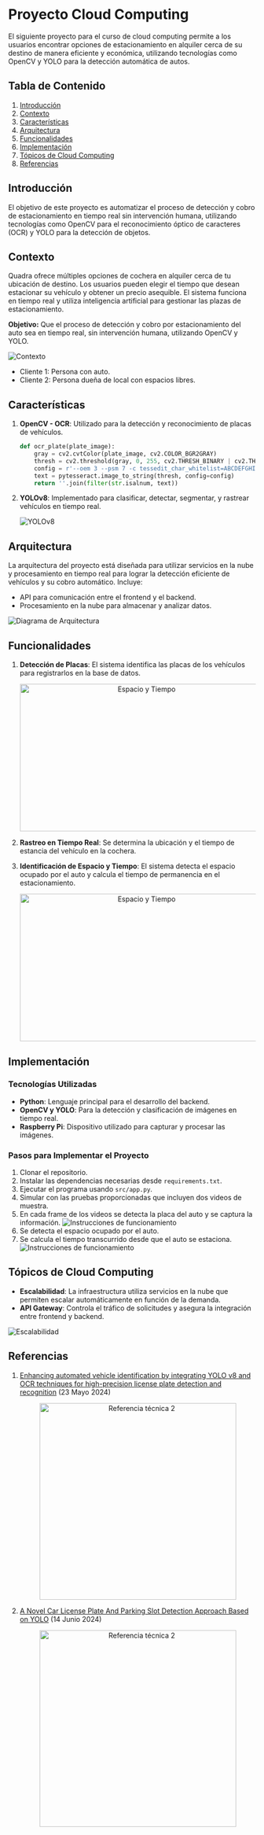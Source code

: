 # Proyecto Cloud Computing

El siguiente proyecto para el curso de cloud computing permite a los usuarios encontrar opciones de estacionamiento en alquiler cerca de su destino de manera eficiente y económica, utilizando tecnologías como OpenCV y YOLO para la detección automática de autos.

## Tabla de Contenido

1. [Introducción](#introducción)
2. [Contexto](#contexto)
3. [Características](#características)
4. [Arquitectura](#arquitectura)
5. [Funcionalidades](#funcionalidades)
6. [Implementación](#implementación)
7. [Tópicos de Cloud Computing](#tópicos-de-cloud-computing)
8. [Referencias](#referencias)

## Introducción

El objetivo de este proyecto es automatizar el proceso de detección y cobro de estacionamiento en tiempo real sin intervención humana, utilizando tecnologías como OpenCV para el reconocimiento óptico de caracteres (OCR) y YOLO para la detección de objetos.

## Contexto

Quadra ofrece múltiples opciones de cochera en alquiler cerca de tu ubicación de destino. Los usuarios pueden elegir el tiempo que desean estacionar su vehículo y obtener un precio asequible. El sistema funciona en tiempo real y utiliza inteligencia artificial para gestionar las plazas de estacionamiento.

**Objetivo:** Que el proceso de detección y cobro por estacionamiento del auto sea en tiempo real, sin intervención humana, utilizando OpenCV y YOLO.

![Contexto](./img/context1.png)

- Cliente 1: Persona con auto.
- Cliente 2: Persona dueña de local con espacios libres.

## Características

1. **OpenCV - OCR**: Utilizado para la detección y reconocimiento de placas de vehículos.

   ```python
   def ocr_plate(plate_image):
       gray = cv2.cvtColor(plate_image, cv2.COLOR_BGR2GRAY)
       thresh = cv2.threshold(gray, 0, 255, cv2.THRESH_BINARY | cv2.THRESH_OTSU)[1]
       config = r'--oem 3 --psm 7 -c tessedit_char_whitelist=ABCDEFGHIJKLMNOPQRSTUVWXYZ0123456789'
       text = pytesseract.image_to_string(thresh, config=config)
       return ''.join(filter(str.isalnum, text))
   ```

2. **YOLOv8**: Implementado para clasificar, detectar, segmentar, y rastrear vehículos en tiempo real.

   ![YOLOv8](./img/charac2.png)

## Arquitectura

La arquitectura del proyecto está diseñada para utilizar servicios en la nube y procesamiento en tiempo real para lograr la detección eficiente de vehículos y su cobro automático. Incluye:

- API para comunicación entre el frontend y el backend.
- Procesamiento en la nube para almacenar y analizar datos.

![Diagrama de Arquitectura](./img/arch.png)

## Funcionalidades

1. **Detección de Placas**: El sistema identifica las placas de los vehículos para registrarlos en la base de datos.
   <div align="center"><img src="./img/func1.png" alt="Espacio y Tiempo" width="500" height="300">

2. **Rastreo en Tiempo Real**: Se determina la ubicación y el tiempo de estancia del vehículo en la cochera.

3. **Identificación de Espacio y Tiempo**: El sistema detecta el espacio ocupado por el auto y calcula el tiempo de permanencia en el estacionamiento.
   <div align="center"><img src="./img/func2.png" alt="Espacio y Tiempo" width="500" height="300">

## Implementación

### Tecnologías Utilizadas

- **Python**: Lenguaje principal para el desarrollo del backend.
- **OpenCV y YOLO**: Para la detección y clasificación de imágenes en tiempo real.
- **Raspberry Pi**: Dispositivo utilizado para capturar y procesar las imágenes.

### Pasos para Implementar el Proyecto

1. Clonar el repositorio.
2. Instalar las dependencias necesarias desde `requirements.txt`.
3. Ejecutar el programa usando `src/app.py`.
4. Simular con las pruebas proporcionadas que incluyen dos videos de muestra.
5. En cada frame de los videos se detecta la placa del auto y se captura la información.
   ![Instrucciones de funcionamiento](./img/gifs/gif3.gif)
6. Se detecta el espacio ocupado por el auto.
7. Se calcula el tiempo transcurrido desde que el auto se estaciona.
   ![Instrucciones de funcionamiento](./img/gifs/gif2.gif)

## Tópicos de Cloud Computing

- **Escalabilidad**: La infraestructura utiliza servicios en la nube que permiten escalar automáticamente en función de la demanda.
- **API Gateway**: Controla el tráfico de solicitudes y asegura la integración entre frontend y backend.

![Escalabilidad](./img/topics1.png)

## Referencias

1. [Enhancing automated vehicle identification by integrating YOLO v8 and OCR techniques for high-precision license plate detection and recognition](https://papers.ssrn.com/sol3/papers.cfm?abstract_id=4832568) (23 Mayo 2024)
   <div align="center"> <img src="./img/ref1.png" alt="Referencia técnica 2" width="400" height="400">

2. [A Novel Car License Plate And Parking Slot Detection Approach Based on YOLO](https://www.researchgate.net/publication/381639203_Enhancing_automated_vehicle_identification_by_integrating_YOLO_v8_and_OCR_techniques_for_high-precision_license_plate_detection_and_recognition) (14 Junio 2024)
   <div align="center"> <img src="./img/ref2.png" alt="Referencia técnica 2" width="400" height="400">






